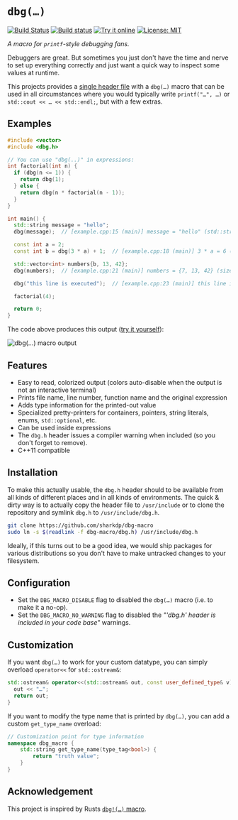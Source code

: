 # `dbg(…)`

[![Build Status](https://travis-ci.org/sharkdp/dbg-macro.svg?branch=master)](https://travis-ci.org/sharkdp/dbg-macro) [![Build status](https://ci.appveyor.com/api/projects/status/vmo9rw4te2wifkul?svg=true)](https://ci.appveyor.com/project/sharkdp/dbg-macro) [![Try it online](https://img.shields.io/badge/try-online-f34b7d.svg)](https://repl.it/@sharkdp/dbg-macro-demo) [![License: MIT](https://img.shields.io/badge/license-MIT-blue.svg)](dbg.h)

*A macro for `printf`-style debugging fans.*

Debuggers are great. But sometimes you just don't have the time and nerve to set
up everything correctly and just want a quick way to inspect some values at runtime.

This projects provides a [single header file](dbg.h) with a `dbg(…)`
macro that can be used in all circumstances where you would typically write
`printf("…", …)` or `std::cout << … << std::endl;`, but with a few extras.

## Examples

``` c++
#include <vector>
#include <dbg.h>

// You can use "dbg(..)" in expressions:
int factorial(int n) {
  if (dbg(n <= 1)) {
    return dbg(1);
  } else {
    return dbg(n * factorial(n - 1));
  }
}

int main() {
  std::string message = "hello";
  dbg(message);  // [example.cpp:15 (main)] message = "hello" (std::string)

  const int a = 2;
  const int b = dbg(3 * a) + 1;  // [example.cpp:18 (main)] 3 * a = 6 (int)

  std::vector<int> numbers{b, 13, 42};
  dbg(numbers);  // [example.cpp:21 (main)] numbers = {7, 13, 42} (size: 3) (std::vector<int>)

  dbg("this line is executed");  // [example.cpp:23 (main)] this line is executed

  factorial(4);

  return 0;
}
```

The code above produces this output ([try it yourself](https://repl.it/@sharkdp/dbg-macro-demo)):

![dbg(…) macro output](https://i.imgur.com/NHEYk9A.png)

## Features

 * Easy to read, colorized output (colors auto-disable when the output is not an interactive terminal)
 * Prints file name, line number, function name and the original expression
 * Adds type information for the printed-out value
 * Specialized pretty-printers for containers, pointers, string literals, enums, `std::optional`, etc.
 * Can be used inside expressions
 * The `dbg.h` header issues a compiler warning when included (so you don't forget to remove).
 * C++11 compatible

## Installation

To make this actually usable, the `dbg.h` header should to be available from all kinds of different
places and in all kinds of environments. The quick & dirty way is to actually copy the header file
to `/usr/include` or to clone the repository and symlink `dbg.h` to `/usr/include/dbg.h`.
``` bash
git clone https://github.com/sharkdp/dbg-macro
sudo ln -s $(readlink -f dbg-macro/dbg.h) /usr/include/dbg.h
```
Ideally, if this turns out to be a good idea, we would ship packages for various distributions so
you don't have to make untracked changes to your filesystem.

## Configuration

* Set the `DBG_MACRO_DISABLE` flag to disabled the `dbg(…)` macro (i.e. to make it a no-op).
* Set the `DBG_MACRO_NO_WARNING` flag to disabled the *"'dbg.h' header is included in your code base"* warnings.

## Customization

If you want `dbg(…)` to work for your custom datatype, you can simply overload `operator<<` for
`std::ostream&`:
```c++
std::ostream& operator<<(std::ostream& out, const user_defined_type& v) {
  out << "…";
  return out;
}
```

If you want to modify the type name that is printed by `dbg(…)`, you can add a custom
`get_type_name` overload:
```c++
// Customization point for type information
namespace dbg_macro {
    std::string get_type_name(type_tag<bool>) {
        return "truth value";
    }
}
```

## Acknowledgement

This project is inspired by Rusts [`dbg!(…)` macro](https://doc.rust-lang.org/std/macro.dbg.html).
